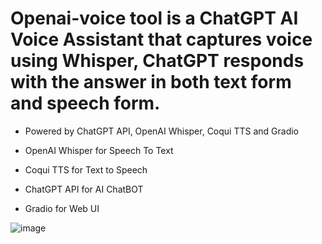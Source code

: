 # Openai-voice tool is a ChatGPT AI Voice Assistant that captures voice using Whisper, ChatGPT responds with the answer in both text form and speech form.

- Powered by ChatGPT API, OpenAI Whisper, Coqui TTS and Gradio 

- OpenAI Whisper for Speech To Text 

- Coqui TTS for Text to Speech

- ChatGPT API for AI ChatBOT

- Gradio for Web UI

![image](https://i.imgur.com/gWy6UmL.png)